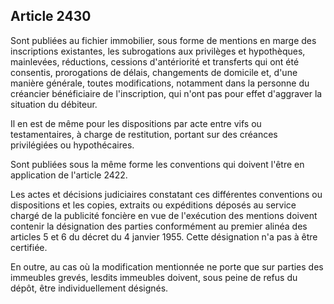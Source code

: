 Article 2430
----
Sont publiées au fichier immobilier, sous forme de mentions en marge des
inscriptions existantes, les subrogations aux privilèges et hypothèques,
mainlevées, réductions, cessions d'antériorité et transferts qui ont été
consentis, prorogations de délais, changements de domicile et, d'une manière
générale, toutes modifications, notamment dans la personne du créancier
bénéficiaire de l'inscription, qui n'ont pas pour effet d'aggraver la situation
du débiteur.

Il en est de même pour les dispositions par acte entre vifs ou testamentaires, à
charge de restitution, portant sur des créances privilégiées ou hypothécaires.

Sont publiées sous la même forme les conventions qui doivent l'être en
application de l'article 2422.

Les actes et décisions judiciaires constatant ces différentes conventions ou
dispositions et les copies, extraits ou expéditions déposés au service chargé de
la publicité foncière en vue de l'exécution des mentions doivent contenir la
désignation des parties conformément au premier alinéa des articles 5 et 6 du
décret du 4 janvier 1955. Cette désignation n'a pas à être certifiée.

En outre, au cas où la modification mentionnée ne porte que sur parties des
immeubles grevés, lesdits immeubles doivent, sous peine de refus du dépôt, être
individuellement désignés.
